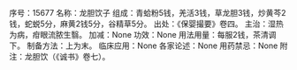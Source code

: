 序号：15677
名称：龙胆饮子
组成：青蛤粉5钱，羌活3钱，草龙胆3钱，炒黄芩2钱，蛇蜕5分，麻黄2钱5分，谷精草5分。
出处：《保婴撮要》卷四。
主治：湿热为病，疳眼流脓生翳。
加减：None
功效：None
用法用量：每服2钱，茶清调下。
制备方法：上为末。
临床应用：None
各家论述：None
用药禁忌：None
附注：龙胆饮（《诚书》卷七）。
